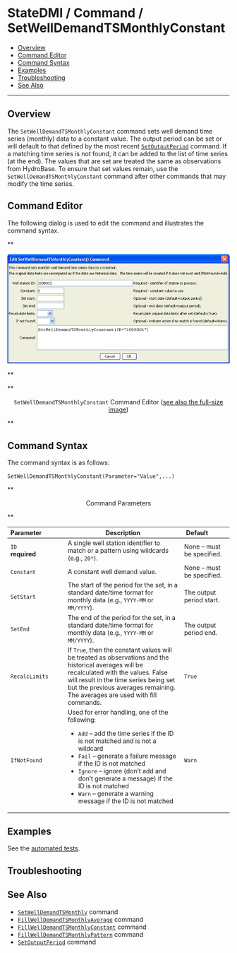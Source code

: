 # StateDMI / Command / SetWellDemandTSMonthlyConstant #

* [Overview](#overview)
* [Command Editor](#command-editor)
* [Command Syntax](#command-syntax)
* [Examples](#examples)
* [Troubleshooting](#troubleshooting)
* [See Also](#see-also)

-------------------------

## Overview ##

The `SetWellDemandTSMonthlyConstant`  command sets well demand time series (monthly) data to a constant value.
The output period can be set or will default to that defined by the most recent
[`SetOutputPeriod`](../SetOutputPeriod/SetOutputPeriod.md) command.
If a matching time series is not found, it can be added to the list of time series (at the end).
The values that are set are treated the same as observations from HydroBase.
To ensure that set values remain,
use the `SetWellDemandTSMonthlyConstant` command after other commands that may modify the time series.

## Command Editor ##

The following dialog is used to edit the command and illustrates the command syntax.

**<p style="text-align: center;">
![SetWellDemandTSMonthlyConstant](SetWellDemandTSMonthlyConstant.png)
</p>**

**<p style="text-align: center;">
`SetWellDemandTSMonthlyConstant` Command Editor (<a href="../SetWellDemandTSMonthlyConstant.png">see also the full-size image</a>)
</p>**

## Command Syntax ##

The command syntax is as follows:

```text
SetWellDemandTSMonthlyConstant(Parameter="Value",...)
```
**<p style="text-align: center;">
Command Parameters
</p>**

| **Parameter**&nbsp;&nbsp;&nbsp;&nbsp;&nbsp;&nbsp;&nbsp;&nbsp;&nbsp;&nbsp;&nbsp;&nbsp; | **Description** | **Default**&nbsp;&nbsp;&nbsp;&nbsp;&nbsp;&nbsp;&nbsp;&nbsp;&nbsp;&nbsp; |
| --------------|-----------------|----------------- |
| `ID`<br>**required** | A single well station identifier to match or a pattern using wildcards (e.g., `20*`). | None – must be specified. |
| `Constant` | A constant well demand value. | None – must be specified. |
| `SetStart` | The start of the period for the set, in a standard date/time format for monthly data (e.g., `YYYY-MM` or `MM/YYYY`). | The output period start. |
| `SetEnd` | The end of the period for the set, in a standard date/time format for monthly data (e.g., `YYYY-MM` or `MM/YYYY`). | The output period end. |
| `RecalcLimits` | If `True`, then the constant values will be treated as observations and the historical averages will be recalculated with the values.  False will result in the time series being set but the previous averages remaining.  The averages are used with fill commands. | `True` |
| `IfNotFound` | Used for error handling, one of the following:<ul><li>`Add` – add the time series if the ID is not matched and is not a wildcard</li><li>`Fail` – generate a failure message if the ID is not matched</li><li>`Ignore` – ignore (don’t add and don’t generate a message) if the ID is not matched</li><li>`Warn` – generate a warning message if the ID is not matched</li></ul> | `Warn` |

## Examples ##

See the [automated tests](https://github.com/OpenCDSS/cdss-app-statedmi-test/tree/master/test/regression/commands/SetWellDemandTSMonthlyConstant).

## Troubleshooting ##

## See Also ##

* [`SetWellDemandTSMonthly`](../SetWellDemandTSMonthly/SetWellDemandTSMonthly.md) command
* [`FillWellDemandTSMonthlyAverage`](../FillWellDemandTSMonthlyAverage/FillWellDemandTSMonthlyAverage.md) command
* [`FillWellDemandTSMonthlyConstant`](../FillWellDemandTSMonthlyConstant/FillWellDemandTSMonthlyConstant.md) command
* [`FillWellDemandTSMonthlyPattern`](../FillWellDemandTSMonthlyPattern/FillWellDemandTSMonthlyPattern.md) command
* [`SetOutputPeriod`](../SetOutputPeriod/SetOutputPeriod.md) command
